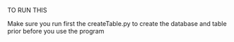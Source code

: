 TO RUN THIS 

Make sure you run first the createTable.py to create the database and table prior before you use the program
